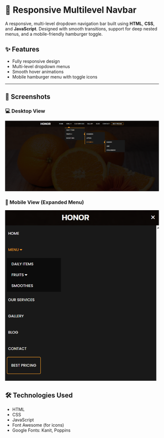 # 🍊 Responsive Multilevel Navbar

A responsive, multi-level dropdown navigation bar built using **HTML**, **CSS**, and **JavaScript**. Designed with smooth transitions, support for deep nested menus, and a mobile-friendly hamburger toggle.

## ✨ Features

- Fully responsive design
- Multi-level dropdown menus
- Smooth hover animations
- Mobile hamburger menu with toggle icons

---

## 📸 Screenshots

### 💻 Desktop View

![Desktop View - Expanded Menu](screenshots/image.png)

### 📱 Mobile View (Expanded Menu)

![Mobile View - Hamburger Icon](screenshots/image2.png)

## 🛠 Technologies Used

- HTML
- CSS
- JavaScript 
- Font Awesome (for icons)
- Google Fonts: Kanit, Poppins